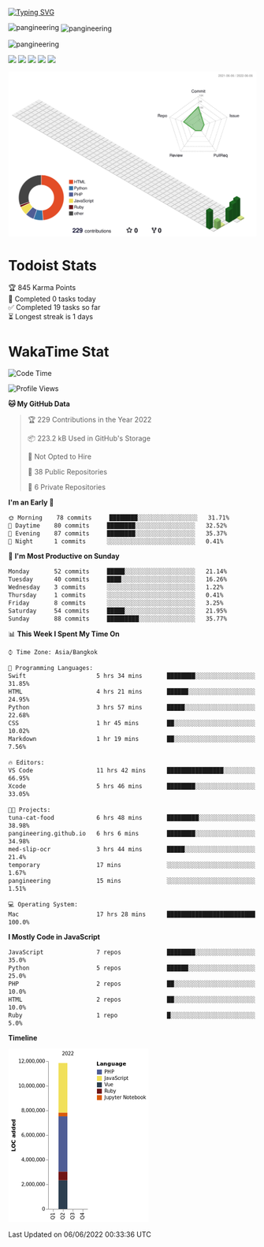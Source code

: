 [![Typing SVG](https://readme-typing-svg.herokuapp.com?lines=My+Coding+stats+are+as+below)](https://git.io/typing-svg)


<p><img align="left" src="https://github-readme-stats.vercel.app/api/top-langs?username=pangineering&show_icons=true&locale=en&layout=compact" alt="pangineering" /></p>

<p>&nbsp;<img align="center" src="https://github-readme-stats.vercel.app/api?username=pangineering&show_icons=true&locale=en" alt="pangineering" /></p>

<p><img align="center" src="https://github-readme-streak-stats.herokuapp.com/?user=pangineering&" alt="pangineering" /></p>






![](https://github-profile-summary-cards.vercel.app/api/cards/profile-details?username=pangineering&theme=vue)
![](http://github-profile-summary-cards.vercel.app/api/cards/repos-per-language?username=pangineering&theme=vue)
![](http://github-profile-summary-cards.vercel.app/api/cards/most-commit-language?username=pangineering&theme=vue)
![](http://github-profile-summary-cards.vercel.app/api/cards/stats?username=pangineering&theme=vue)
![](http://github-profile-summary-cards.vercel.app/api/cards/productive-time?username=pangineering&theme=vue&utcOffset=8)



![](..//profile-3d-contrib/profile-green-animate.svg)


# Todoist Stats

<!-- TODO-IST:START -->
🏆  845 Karma Points           
🌸  Completed 0 tasks today           
✅  Completed 19 tasks so far           
⏳  Longest streak is 1 days
<!-- TODO-IST:END -->


# WakaTime Stat
<!--START_SECTION:waka-->
![Code Time](http://img.shields.io/badge/Code%20Time-0%20secs-blue)

![Profile Views](http://img.shields.io/badge/Profile%20Views-411-blue)

**🐱 My GitHub Data** 

> 🏆 229 Contributions in the Year 2022
 > 
> 📦 223.2 kB Used in GitHub's Storage 
 > 
> 🚫 Not Opted to Hire
 > 
> 📜 38 Public Repositories 
 > 
> 🔑 6 Private Repositories  
 > 
**I'm an Early 🐤** 

```text
🌞 Morning    78 commits     ████████░░░░░░░░░░░░░░░░░   31.71% 
🌆 Daytime    80 commits     ████████░░░░░░░░░░░░░░░░░   32.52% 
🌃 Evening    87 commits     ████████░░░░░░░░░░░░░░░░░   35.37% 
🌙 Night      1 commits      ░░░░░░░░░░░░░░░░░░░░░░░░░   0.41%

```
📅 **I'm Most Productive on Sunday** 

```text
Monday       52 commits     █████░░░░░░░░░░░░░░░░░░░░   21.14% 
Tuesday      40 commits     ████░░░░░░░░░░░░░░░░░░░░░   16.26% 
Wednesday    3 commits      ░░░░░░░░░░░░░░░░░░░░░░░░░   1.22% 
Thursday     1 commits      ░░░░░░░░░░░░░░░░░░░░░░░░░   0.41% 
Friday       8 commits      ░░░░░░░░░░░░░░░░░░░░░░░░░   3.25% 
Saturday     54 commits     █████░░░░░░░░░░░░░░░░░░░░   21.95% 
Sunday       88 commits     █████████░░░░░░░░░░░░░░░░   35.77%

```


📊 **This Week I Spent My Time On** 

```text
⌚︎ Time Zone: Asia/Bangkok

💬 Programming Languages: 
Swift                    5 hrs 34 mins       ████████░░░░░░░░░░░░░░░░░   31.85% 
HTML                     4 hrs 21 mins       ██████░░░░░░░░░░░░░░░░░░░   24.95% 
Python                   3 hrs 57 mins       █████░░░░░░░░░░░░░░░░░░░░   22.68% 
CSS                      1 hr 45 mins        ██░░░░░░░░░░░░░░░░░░░░░░░   10.02% 
Markdown                 1 hr 19 mins        ██░░░░░░░░░░░░░░░░░░░░░░░   7.56%

🔥 Editors: 
VS Code                  11 hrs 42 mins      ████████████████░░░░░░░░░   66.95% 
Xcode                    5 hrs 46 mins       ████████░░░░░░░░░░░░░░░░░   33.05%

🐱‍💻 Projects: 
tuna-cat-food            6 hrs 48 mins       █████████░░░░░░░░░░░░░░░░   38.98% 
pangineering.github.io   6 hrs 6 mins        ████████░░░░░░░░░░░░░░░░░   34.98% 
med-slip-ocr             3 hrs 44 mins       █████░░░░░░░░░░░░░░░░░░░░   21.4% 
temporary                17 mins             ░░░░░░░░░░░░░░░░░░░░░░░░░   1.67% 
pangineering             15 mins             ░░░░░░░░░░░░░░░░░░░░░░░░░   1.51%

💻 Operating System: 
Mac                      17 hrs 28 mins      █████████████████████████   100.0%

```

**I Mostly Code in JavaScript** 

```text
JavaScript               7 repos             ████████░░░░░░░░░░░░░░░░░   35.0% 
Python                   5 repos             ██████░░░░░░░░░░░░░░░░░░░   25.0% 
PHP                      2 repos             ██░░░░░░░░░░░░░░░░░░░░░░░   10.0% 
HTML                     2 repos             ██░░░░░░░░░░░░░░░░░░░░░░░   10.0% 
Ruby                     1 repo              █░░░░░░░░░░░░░░░░░░░░░░░░   5.0%

```


**Timeline**

![Chart not found](https://raw.githubusercontent.com/pangineering/pangineering/main/charts/bar_graph.png) 


 Last Updated on 06/06/2022 00:33:36 UTC
<!--END_SECTION:waka-->

<!--
**pangineering/pangineering** is a ✨ _special_ ✨ repository because its `README.md` (this file) appears on your GitHub profile.

Here are some ideas to get you started:

- 🔭 I’m currently working on ...
- 🌱 I’m currently learning ...
- 👯 I’m looking to collaborate on ...
- 🤔 I’m looking for help with ...
- 💬 Ask me about ...
- 📫 How to reach me: ...
- 😄 Pronouns: ...
- ⚡ Fun fact: ...
-->
